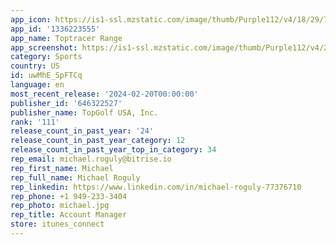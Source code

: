 ```yaml
---
app_icon: https://is1-ssl.mzstatic.com/image/thumb/Purple112/v4/18/29/75/18297597-6c28-147c-6845-031a5a704864/AppIcon-0-0-1x_U007emarketing-0-7-0-85-220.png/1024x1024bb.png
app_id: '1336223555'
app_name: Toptracer Range
app_screenshot: https://is1-ssl.mzstatic.com/image/thumb/Purple112/v4/2b/6d/73/2b6d7393-2177-0a74-5564-c0d835468bb7/528ca9f6-ba14-46ba-8e3d-e8d7935267cc_ttr-app-preview-1284x2778-english-01.jpg/1284x2778bb.png
category: Sports
country: US
id: uwMhE_SpFTCq
language: en
most_recent_release: '2024-02-20T00:00:00'
publisher_id: '646322527'
publisher_name: TopGolf USA, Inc.
rank: '111'
release_count_in_past_year: '24'
release_count_in_past_year_category: 12
release_count_in_past_year_top_in_category: 34
rep_email: michael.roguly@bitrise.io
rep_first_name: Michael
rep_full_name: Michael Roguly
rep_linkedin: https://www.linkedin.com/in/michael-roguly-77376710
rep_phone: +1 949-233-3404
rep_photo: michael.jpg
rep_title: Account Manager
store: itunes_connect
---
```

